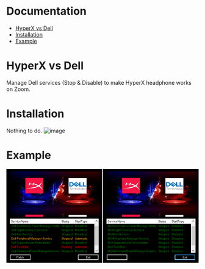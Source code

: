 # Documentation
* [HyperX vs Dell](#hyperx-vs-dell)
* [Installation](#installation)
* [Example](#example)

# HyperX vs Dell
Manage Dell services (Stop & Disable) to make HyperX headphone works on Zoom.

# Installation
Nothing to do.
![image](images/domain_controler_logon.png)

# Example

![image](images/final.png)
